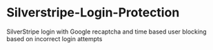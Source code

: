 # Silverstripe-Login-Protection
SilverStripe login with Google recaptcha and time based user blocking based on incorrect login attempts
